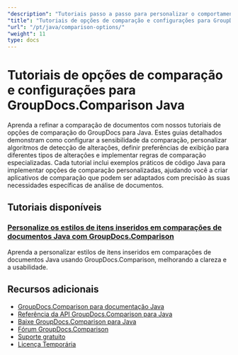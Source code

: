 ```yaml
---
"description": "Tutoriais passo a passo para personalizar o comportamento de comparação, a sensibilidade e as opções de exibição com o GroupDocs.Comparison para Java."
"title": "Tutoriais de opções de comparação e configurações para GroupDocs.Comparison Java"
"url": "/pt/java/comparison-options/"
"weight": 11
type: docs
---
```

# Tutoriais de opções de comparação e configurações para GroupDocs.Comparison Java

Aprenda a refinar a comparação de documentos com nossos tutoriais de opções de comparação do GroupDocs para Java. Estes guias detalhados demonstram como configurar a sensibilidade da comparação, personalizar algoritmos de detecção de alterações, definir preferências de exibição para diferentes tipos de alterações e implementar regras de comparação especializadas. Cada tutorial inclui exemplos práticos de código Java para implementar opções de comparação personalizadas, ajudando você a criar aplicativos de comparação que podem ser adaptados com precisão às suas necessidades específicas de análise de documentos.

## Tutoriais disponíveis

### [Personalize os estilos de itens inseridos em comparações de documentos Java com GroupDocs.Comparison](./groupdocs-comparison-java-custom-inserted-item-styles/)
Aprenda a personalizar estilos de itens inseridos em comparações de documentos Java usando GroupDocs.Comparison, melhorando a clareza e a usabilidade.

## Recursos adicionais

- [GroupDocs.Comparison para documentação Java](https://docs.groupdocs.com/comparison/java/)
- [Referência da API GroupDocs.Comparison para Java](https://reference.groupdocs.com/comparison/java/)
- [Baixe GroupDocs.Comparison para Java](https://releases.groupdocs.com/comparison/java/)
- [Fórum GroupDocs.Comparison](https://forum.groupdocs.com/c/comparison)
- [Suporte gratuito](https://forum.groupdocs.com/)
- [Licença Temporária](https://purchase.groupdocs.com/temporary-license/)
